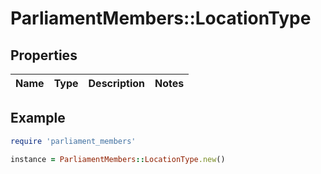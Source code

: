 # ParliamentMembers::LocationType

## Properties

| Name | Type | Description | Notes |
| ---- | ---- | ----------- | ----- |

## Example

```ruby
require 'parliament_members'

instance = ParliamentMembers::LocationType.new()
```


